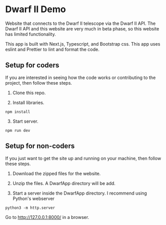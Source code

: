 # Dwarf II Demo

Website that connects to the Dwarf II telescope via the Dwarf II API. The Dwarf II API and this website are very much in beta phase, so this website has limited functionality.

This app is built with Next.js, Typescript, and Bootstrap css. This app uses eslint and Prettier to lint and format the code.

## Setup for coders

If you are interested in seeing how the code works or contributing to the project, then follow these steps.

1. Clone this repo.

2. Install libraries.

```
npm install
```

3. Start server.

```
npm run dev
```

## Setup for non-coders

If you just want to get the site up and running on your machine, then follow these steps.

1. Download the zipped files for the website.

2. Unzip the files. A DwarfApp directory will be add.

3. Start a server inside the DwarfApp directory. I recommend using Python's webserver

```
python3 -m http.server
```

Go to http://127.0.0.1:8000/ in a browser.
